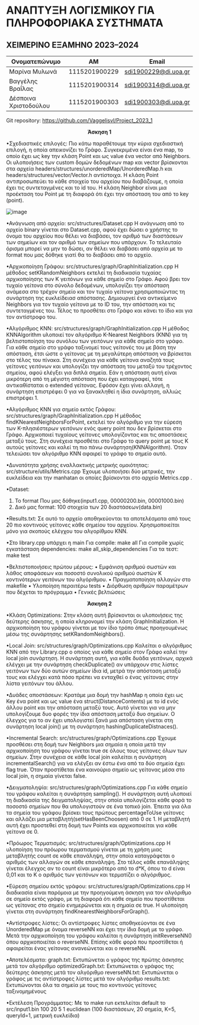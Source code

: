 # **ΑΝΑΠΤΥΞΗ ΛΟΓΙΣΜΙΚΟΥ ΓΙΑ ΠΛΗΡΟΦΟΡΙΑΚΑ ΣΥΣΤΗΜΑΤΑ**
## **ΧΕΙΜΕΡΙΝΟ ΕΞΑΜΗΝΟ 2023–2024**


| Ονοματεπώνυμο                 | ΑΜ                  | Email                   |
| ---------------------------- | ------------------- | ------------------------|
| Μαρίνα Μυλωνά                | 1115201900229       | sdi1900229@di.uoa.gr   |
| Βαγγέλης Βραΐλας             | 1115201900314       | sdi1900314@di.uoa.gr   |
| Δέσποινα Χριστοδούλου        | 1115201900303       | sdi1900303@di.uoa.gr   |


Git repository: https://github.com/Vaggelisvl/Project_2023_1

<p align="center">
  <strong>Άσκηση 1</strong>
</p>


•Σχεδιαστικές επιλογές:
Πιο κάτω παραθέτουμε την κύρια σχεδιαστική επιλογή, η οποία απεικονίζει το Γράφο. Συγκεκριμένα είναι ένα map, το οποίο έχει ως key την κλάση Point και ως value ένα vector από Neighbors. Οι υλοποιήσεις των custom δομών δεδομένων map και vector βρίσκονται στα αρχεία headers/structures/unorderedMap/UnorderedMap.h και headers/structures/vector/Vector.h αντίστοιχα.
Η κλάση Point αντιπροσωπεύει το κάθε στοιχείο του αρχείου που διαβάζουμε, η οποία έχει τις συντεταγμένες και το id του. H κλάση Neighbor είναι μια προέκταση του Point με τη διαφορά ότι έχει την απόσταση του από το key (point).


![image](https://github.com/Vaggelisvl/Project_2023_1/assets/139377786/1bf06e47-0a85-41a3-af03-b7e4fa275e3c)



•Ανάγνωση από αρχείο: src/structures/Dataset.cpp
Η ανάγνωση από το αρχείο binary γίνεται στο Dataset.cpp, αφού έχει δώσει ο χρήστης το όνομα του αρχείου που θέλει να διαβάσει, τον αριθμό των διαστάσεων των σημείων και τον αριθμό των σημείων που υπάρχουν. Το τελευταίο όρισμα μπορεί να μην το δώσει, αν θέλει να διαβάσει από αρχεία με το format που μας δόθηκε γιατί θα το διαβάσει από το αρχείο.

•Αρχικοποίηση Γράφου: src/structures/graph/GraphInitialization.cpp
Η μέθοδος setKRandomNeighbors εκτελεί τη διαδικασία τυχαίας αρχικοποίησης των Κ γειτόνων για κάθε σημείο στο Γράφο. Αφού βρει τον τυχαίο γείτονα στο σύνολο δεδομένων, υπολογίζει την απόσταση ανάμεσα στο τρέχον σημείο και τον τυχαίο γείτονα χρησιμοποιώντας τη συνάρτηση της ευκλείδειασ απόστασης. Δημιουργεί ένα αντικείμενο Neighbors για τον τυχαίο γείτονα με το ID του, την απόσταση και τις συντεταγμένες του. Τέλος το προσθέτει στο Γράφο και κάνει το ίδιο και για τον αντίστροφο του.

•Αλγόριθμος KNN: src/structures/graph/GraphInitialization.cpp
Η μέθοδος KNNAlgorithm υλοποιεί τον αλγόριθμο K-Nearest Neighbors (KNN) για τη βελτιστοποίηση του συνόλου των γειτόνων για κάθε σημείο στο γράφο. Για κάθε σημείο στο γράφο ταξινομεί τους γείτονές του με βάση την απόσταση, έτσι ώστε ο γείτονας με τη μεγαλύτερη απόσταση να βρίσκεται στο τέλος του πίνακα. Στη συνέχεια για κάθε γείτονα αναζητά τους γείτονες γειτόνων και υπολογίζει την απόσταση του μεταξύ του τρέχοντος σημείου, αφού ελέγξει για διπλά σημεία. Εάν η απόσταση αυτή είναι μικρότερη από τη μέγιστη απόσταση που έχει καταγραφεί, τότε αντικαθίσταται ο extended γείτονας. Εφόσον έχει γίνει αλλαγή, η συνάρτηση επιστρέφει 0 για να ξανακληθεί η ίδια συνάρτηση, αλλιώς επιστρέφει 1.

•Αλγόριθμος ΚΝΝ για σημείο εκτός Γράφου: src/structures/graph/GraphInitialization.cpp
Η μέθοδος findKNearestNeighborsForPoint, εκτελεί τον αλγόριθμο για την εύρεση των K-πλησιέστερων γειτόνων ενός query point που δεν βρίσκεται στο Γράφο. Αρχικοποιεί τυχαίους γείτονες υπολογίζοντας και τις αποστάσεις μεταξύ τους. Στη συνέχεια προσθέτει στο Γράφο το query point με τους Κ αυτούς γείτονες και καλεί τη πιο πάνω συνάρτηση(KNNAlgorithm). Όταν τελειώσει τον αλγόριθμο ΚΝΝ αφαιρεί το γράφο το σημείο αυτό.


•Δυνατότητα χρήσης εναλλακτικής μετρικής ομοιότητας: src/structure/utils/Metrics.cpp
Έχουμε υλοποιήσει δύο μετρικές, την ευκλείδεια και την manhatan οι οποίες βρίσκονται στο αρχείο Metrics.cpp .

•Dataset:
1.	Το format Που μας δόθηκε(input1.cpp, 00000200.bin, 00001000.bin)
2.	Δικό μας format: 100 στοιχεία των 20 διαστάσεων(data.bin)

•Results.txt:
Σε αυτό το αρχείο αποθηκεύονται τα αποτελέσματα από τους 20 πιο κοντινούς γείτονες κάθε σημείου του αρχείου. Χρησιμοποιείται μόνο για σκοπούς ελέγχου του αλγορίθμου ΚΝΝ.

•Στο library.cpp υπάρχει η main
Για compile: make all 
Για compile χωρίς εγκατάσταση dependencies: make all_skip_dependencies
Για τα τεστ: make test 

•Βελτιστοποιήσεις πρώτου μέρους:
•	Εμφάνιση αριθμού σωστών και λάθος αποφάσεων και ποσοστό συνολικού αριθμού σωστών Κ κοντινότερων γειτόνων του αλγόριθμου.
•	Πραγματοποίηση αλλαγών στο makefile
•	Υλοποίηση περαιτέρω tests
•	Διόρθωση αριθμών παραμέτρων που δέχεται το πρόγραμμα
•	Γενικές βελτιώσεις

<p align="center">
  <strong>Άσκηση 2</strong>
</p>

•Κλάση Optimizations:
Στην κλάση αυτή βρίσκονται οι υλοποιήσεις της δεύτερης άσκησης, η οποία κληρονομεί την κλάση GraphInitialization. Η αρχικοποίηση του γράφου γίνεται με τον ίδιο τρόπο όπως προηγουμένως μέσω της συνάρτησης setKRandomNeighbors().

•Local Join: src/structures/graph/Optimizations.cpp
 Καλείται ο αλγόριθμος KNN από την Library.cpp ο οποίος για κάθε σημείο στον Γράφο καλεί την local join συνάρτηση. Η συνάρτηση αυτή, για κάθε δυάδα γειτόνων, αρχικά ελέγχει με την συνάρτηση checkDuplicate() αν υπάρχουν στις λίστες γειτόνων των δύο αυτών σημείων ίδια id, μετρά την απόσταση μεταξύ τους και ελέγχει κατά πόσο πρέπει να ενταχθεί ο ένας γείτονας στην λίστα γειτόνων του άλλου.

•Δυάδες αποστάσεων:
Κρατάμε μια δομή την hashMap η οποία έχει ως Key ένα point και ως value ένα struct(DistanceContents) με το id ενός άλλου point και την απόσταση μεταξύ τους. Αυτό γίνεται για να μην υπολογίζουμε δυο φορές την ίδια απόσταση μεταξύ δυο σημείων. Ο έλεγχος για το αν έχει υπολογιστεί ξανά μια απόσταση γίνεται στη συνάρτηση local join() με τη συνάρτηση hashingDuplicateDistnaces().

•Incremental Search: src/structures/graph/Optimizations.cpp
Έχουμε προσθέσει στη δομή των Neighbors μια σημαία η οποία μετά την αρχικοποίηση του γράφου γίνεται true σε όλους τους γείτονες όλων των σημείων. Στην συνέχεια σε κάθε local join καλείται η συνάρτηση incrementalSearch() για να ελέγξει αν έστω ένα από τα δύο σημεία έχει flag true. Όταν προστίθεται ένα καινούριο σημείο ως γείτονας μέσα στο local join, η σημαία γίνεται false.

•Δειγματοληψία: src/structures/graph/Optimizations.cpp
Για κάθε σημείο του γράφου καλείται η συνάρτηση sampling(). Η συνάρτηση αυτή υλοποιεί τη διαδικασία της δειγματοληψίας, στην οποία υπολογίζεται κάθε φορά το ποσοστό σημείων που θα υπολογιστούν σε ένα τοπικό join. Έπειτα για όλα τα σημεία του γράφου βρίσκει τους πρώτους percentageToUse γείτονες και αλλάζει μια μεταβλητή(setHasBeenChoosen) από 0 σε 1. Η μεταβλητή αυτή έχει προστεθεί στη δομή των Points και αρχικοποιείται για κάθε γείτονα σε 0.

•Πρόωρος Τερματισμός: src/structures/graph/Optimizations.cpp
Η υλοποίηση του πρόωρου τερματισμού γίνεται με τη χρήση μιας μεταβλητής count σε κάθε επανάληψη, στην οποία καταγράφεται ο αριθμός των αλλαγών σε κάθε επανάληψη. Στο τέλος κάθε επανάληψης γίνεται έλεγχος αν το count είναι μικρότερο από το d*K, όπου το d είναι 0,01 και το K ο αριθμός των γειτόνων και τερματίζει ο αλγόριθμος. 

•Εύρεση σημείου εκτός γράφου: src/structures/graph/Optimizations.cpp
Η διαδικασία είναι παρόμοια με την προηγούμενη άσκηση για τον αλγόριθμο σε σημείο εκτός γράφο, με τη διαφορά ότι κάθε σημείο που προστίθεται ως γείτονας στο σημείο ενημερώνεται και η σημαία σε true. Η υλοποίηση γίνεται στη συνάρτηση findKnearestNeighborsForGraph().

•Αντίστροφες λίστες:
Οι αντίστροφες λίστες αποθηκεύονται σε ένα UnorderedMap με όνομα reverseNN και έχει την ίδια δομή με το γράφο. Μετά την αρχικοποίηση του γράφου καλείται η συνάρτηση initReverseNN() όπου αρχικοποιείται ο reverseNN. Επίσης κάθε φορά που προστίθεται ή αφαιρείται ένας γείτονας ανανεώνεται και ο reverseNN.

•Αποτελέσματα:
graph.txt: Εκτυπώνεται ο γράφος της πρώτης άσκησης μετά τον αλγόριθμο
optimizedGraph.txt:  Εκτυπώνεται ο γράφος της δεύτερης άσκησης μετά τον αλγόριθμο
reverseNN.txt: Εκτυπώνεται ο γράφος με τις αντίστροφες λίστες μετά τον αλγόριθμο
results.txt: Εκτυπώνονται όλα τα σημεία με τους πιο κοντινούς γείτονες ταξινομημένους

•Εκτέλεση Προγράμματος:
Με το make run εκτελείται default το src/input1.bin 100 20 5 1 euclidean 
(100 διαστάσεων, 20 σημεία, Κ=5, queryId=1, μετρική ευκλείδια)
